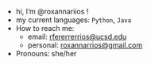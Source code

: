 - hi, I’m @roxannariios !
- my current languages:  ```Python```, ```Java```
- How to reach me:
    * email: rfererrerrios@ucsd.edu
    * personal: roxannarrios@gmail.com
- Pronouns: she/her

<!---
roxannariios/roxannariios is a ✨ special ✨ repository because its `README.md` (this file) appears on your GitHub profile.
You can click the Preview link to take a look at your changes.
--->
